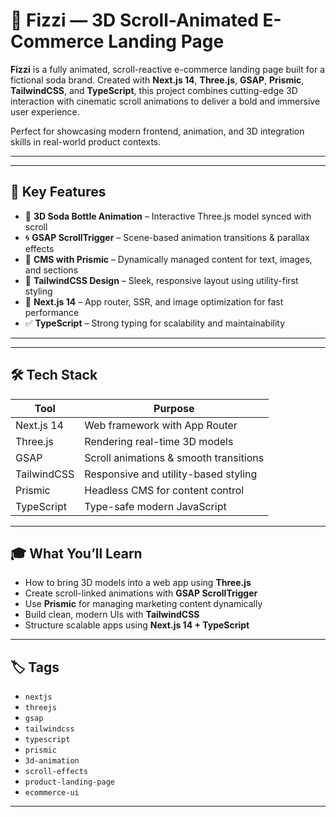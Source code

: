 # 🥤 Fizzi — 3D Scroll-Animated E-Commerce Landing Page

**Fizzi** is a fully animated, scroll-reactive e-commerce landing page built for a fictional soda brand. Created with **Next.js 14**, **Three.js**, **GSAP**, **Prismic**, **TailwindCSS**, and **TypeScript**, this project combines cutting-edge 3D interaction with cinematic scroll animations to deliver a bold and immersive user experience.

Perfect for showcasing modern frontend, animation, and 3D integration skills in real-world product contexts.

---


---

## 🧊 Key Features

- 🧃 **3D Soda Bottle Animation** – Interactive Three.js model synced with scroll  
- 🌀 **GSAP ScrollTrigger** – Scene-based animation transitions & parallax effects  
- 🎯 **CMS with Prismic** – Dynamically managed content for text, images, and sections  
- 💨 **TailwindCSS Design** – Sleek, responsive layout using utility-first styling  
- 🧠 **Next.js 14** – App router, SSR, and image optimization for fast performance  
- ✅ **TypeScript** – Strong typing for scalability and maintainability  

---


---

## 🛠️ Tech Stack

| Tool          | Purpose                             |
|---------------|--------------------------------------|
| Next.js 14    | Web framework with App Router        |
| Three.js      | Rendering real-time 3D models        |
| GSAP          | Scroll animations & smooth transitions |
| TailwindCSS   | Responsive and utility-based styling |
| Prismic       | Headless CMS for content control     |
| TypeScript    | Type-safe modern JavaScript          |

---

## 🎓 What You’ll Learn

- How to bring 3D models into a web app using **Three.js**
- Create scroll-linked animations with **GSAP ScrollTrigger**
- Use **Prismic** for managing marketing content dynamically
- Build clean, modern UIs with **TailwindCSS**
- Structure scalable apps using **Next.js 14 + TypeScript**

---

## 🏷️ Tags

- `nextjs`
- `threejs`
- `gsap`
- `tailwindcss`
- `typescript`
- `prismic`
- `3d-animation`
- `scroll-effects`
- `product-landing-page`
- `ecommerce-ui`

---


